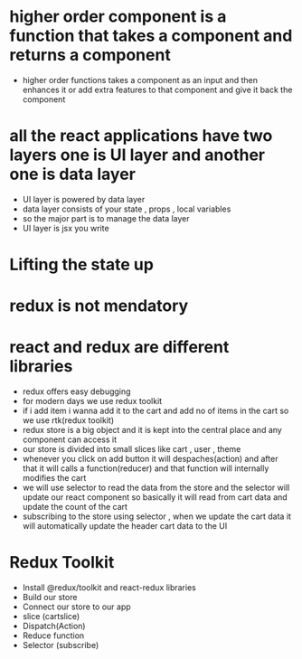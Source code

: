 # higher order component is a function that takes a component and returns a component
- higher order functions takes a component as an input and then enhances it or add extra features to that component and give it back the component

# all the react applications have two layers one is UI layer and another one is data layer 
- UI layer is powered by data layer
- data layer consists of your state , props , local variables 
- so the major part is to manage the data layer 
- UI layer is jsx you write 

# Lifting the state up

# redux is not mendatory

# react and redux are different libraries
- redux offers easy debugging
- for modern days we use redux toolkit
- if i add item i wanna add it to the cart and add no of items in the cart so we use rtk(redux toolkit)
- redux store is a big object and it is kept into the central place and any component can access it
- our store is divided into small slices like cart , user , theme 
- whenever you click on add button it  will despaches(action) and after that it will calls a function(reducer) and that function will internally modifies the cart  
- we will use selector to read the data from the store and the selector will update our react component so basically it will read from cart data and update the count of the cart 
- subscribing to the store using selector , when we update the cart data it will automatically update the header cart data to the UI 

# Redux Toolkit
- Install @redux/toolkit and react-redux libraries
- Build our store 
- Connect our store to our app 
- slice (cartslice) 
- Dispatch(Action)
- Reduce function 
- Selector (subscribe)

